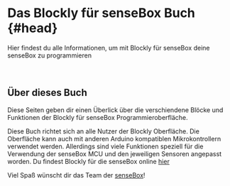 # Das Blockly für senseBox Buch {#head}
<div class="description">
Hier findest du alle Informationen, um mit Blockly für senseBox deine senseBox zu programmieren 
</div>
<div class="line">
    <br>
    <br>
</div>

## Über dieses Buch
Diese Seiten geben dir einen Überlick über die verschiendene Blöcke und Funktionen der Blockly für senseBox Programmieroberfläche.

Diese Buch richtet sich an alle Nutzer der Blockly Oberfläche. Die Oberfläche kann auch mit anderen Arduino kompatiblen Mikrokontrollern verwendet werden. Allerdings sind viele Funktionen speziell für die Verwendung der senseBox MCU und den jeweiligen Sensoren angepasst worden. 
Du findest Blockly für die senseBox online [hier](https://blockly.sensebox.de)

Viel Spaß wünscht dir das Team der [senseBox](https://sensebox.de/)! 

